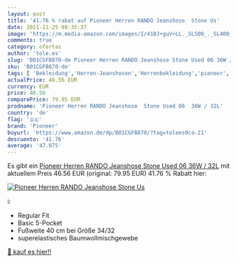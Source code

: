 ```yaml
---
layout: post
title: '41.76 % rabat auf Pioneer Herren RANDO Jeanshose  Stone Us'
date: 2021-11-25 08:35:37
image: 'https://m.media-amazon.com/images/I/41BJ+guV+LL._SL500_._SL400_.jpg'
comments: true
category: ofertas
author: 'tole.es'
slug: 'B01CGFB870-de Pioneer Herren RANDO Jeanshose Stone Used 06 36W / 32L'
sku: 'B01CGFB870-de'
tags: [ 'Bekleidung','Herren-Jeanshosen','Herrenbekleidung','pioneer', ]
actualPrice: 46.56 EUR
currency: EUR
price: 46.56
comparePrice: 79.95 EUR
prodname: 'Pioneer Herren RANDO Jeanshose  Stone Used 06  36W / 32L'
country: 'de'
flag: '🇩🇪'
brand: 'Pioneer'
buyurl: 'https://www.amazon.de/dp/B01CGFB870/?tag=tolees0ca-21'
descuento: '41.76'
average: '47.875'
---
```


Es gibt ein [Pioneer Herren RANDO Jeanshose  Stone Used 06  36W / 32L](https://www.amazon.de/dp/B01CGFB870/?tag=tolees0ca-21) mit aktuellem Preis 46.56 EUR (original: 79.95 EUR) 41.76 % Rabatt hier:

[![Pioneer Herren RANDO Jeanshose  Stone Us](https://m.media-amazon.com/images/I/41BJ+guV+LL._SL500_._SL400_.jpg)](https://www.amazon.de/dp/B01CGFB870/?tag=tolees0ca-21)

ℹ️:

- Regular Fit
- Basic 5-Pocket
- Fußweite 40 cm bei Größe 34/32
- superelastisches Baumwollmischgewebe

[🛒 kauf es hier!!](https://www.amazon.de/dp/B01CGFB870/?tag=tolees0ca-21)
